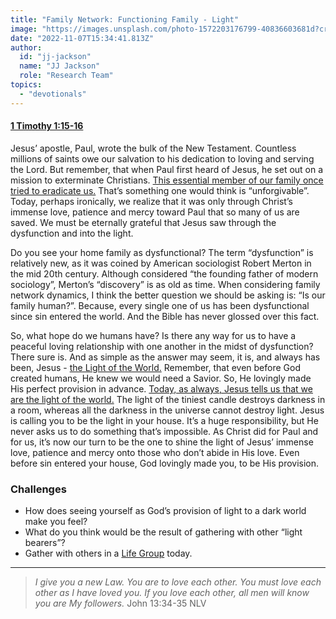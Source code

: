 ```yaml
---
title: "Family Network: Functioning Family - Light"
image: "https://images.unsplash.com/photo-1572203176799-40836603681d?crop=entropy&cs=srgb&fm=jpg&ixid=Mnw5NjYxfDB8MXxzZWFyY2h8MTB8fFRydXRofGVufDB8fHx8MTYxODIzNjM3Mw&ixlib=rb-1.2.1&q=85"
date: "2022-11-07T15:34:41.813Z"
author:
  id: "jj-jackson"
  name: "JJ Jackson"
  role: "Research Team"
topics:
  - "devotionals"
---
```

#### [1 Timothy 1:15-16][1]

Jesus’ apostle, Paul, wrote the bulk of the New Testament. Countless millions of saints owe our salvation to his dedication to loving and serving the Lord. But remember, that when Paul first heard of Jesus, he set out on a mission to exterminate Christians. [This essential member of our family once tried to eradicate us.][2] That’s something one would think is “unforgivable”. Today, perhaps ironically, we realize that it was only through Christ’s immense love, patience and mercy toward Paul that so many of us are saved. We must be eternally grateful that Jesus saw through the dysfunction and into the light.

Do you see your home family as dysfunctional? The term “dysfunction” is relatively new, as it was coined by American sociologist Robert Merton in the mid 20th century. Although considered “the founding father of modern sociology”, Merton’s “discovery” is as old as time. When considering family network dynamics, I think the better question we should be asking is: “Is our family human?”. Because, every single one of us has been dysfunctional since sin entered the world. And the Bible has never glossed over this fact.

So, what hope do we humans have? Is there any way for us to have a peaceful loving relationship with one another in the midst of dysfunction? There sure is. And as simple as the answer may seem, it is, and always has been, Jesus - [the Light of the World.][5] Remember, that even before God created humans, He knew we would need a Savior. So, He lovingly made His perfect provision in advance. [Today, as always, Jesus tells us that we are the light of the world.][3] The light of the tiniest candle destroys darkness in a room, whereas all the darkness in the universe cannot destroy light. Jesus is calling you to be the light in your house. It’s a huge responsibility, but He never asks us to do something that’s impossible. As Christ did for Paul and for us, it’s now our turn to be the one to shine the light of Jesus’ immense love, patience and mercy onto those who don’t abide in His love. Even before sin entered your house, God lovingly made you, to be His provision.

### Challenges
- How does seeing yourself as God’s provision of light to a dark world make you feel?
- What do you think would be the result of gathering with other “light bearers”?
- Gather with others in a [Life Group][4] today.

----

> _I give you a new Law. You are to love each other. You must love each other as I have loved you. If you love each other, all men will know you are My followers._ John 13:34-35 NLV

[1]: https://www.biblegateway.com/passage/?search=1+Timothy+1%3A15-16&version=NIV
[2]: https://www.biblegateway.com/passage/?search=Acts+9%3A1-2&version=NLV
[3]: https://www.biblegateway.com/passage/?search=Matthew+5%3A14-16&version=NLV
[4]: https://flatlandchurch.com/groups/
[5]: https://biblehub.com/john/8-12.htm
